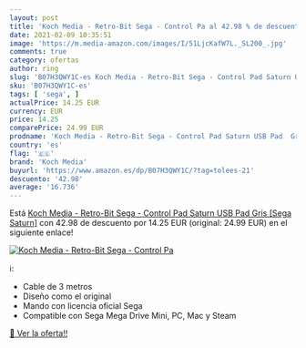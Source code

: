 ```yaml
---
layout: post
title: 'Koch Media - Retro-Bit Sega - Control Pa al 42.98 % de descuento'
date: 2021-02-09 10:35:51
image: 'https://m.media-amazon.com/images/I/51LjcKafW7L._SL200_.jpg'
comments: true
category: ofertas
author: ring
slug: 'B07H3QWY1C-es Koch Media - Retro-Bit Sega - Control Pad Saturn USB Pad...'
sku: 'B07H3QWY1C-es'
tags: [ 'sega', ]
actualPrice: 14.25 EUR
currency: EUR
price: 14.25
comparePrice: 24.99 EUR
prodname: 'Koch Media - Retro-Bit Sega - Control Pad Saturn USB Pad  Gris [Sega Saturn]'
country: 'es'
flag: '🇪🇸'
brand: 'Koch Media'
buyurl: 'https://www.amazon.es/dp/B07H3QWY1C/?tag=tolees-21'
descuento: '42.98'
average: '16.736'
---
```


Está [Koch Media - Retro-Bit Sega - Control Pad Saturn USB Pad  Gris [Sega Saturn]](https://www.amazon.es/dp/B07H3QWY1C/?tag=tolees-21) con 42.98 de descuento por 14.25 EUR (original: 24.99 EUR) en el siguiente enlace!

[![Koch Media - Retro-Bit Sega - Control Pa](https://m.media-amazon.com/images/I/51LjcKafW7L._SL200_.jpg)](https://www.amazon.es/dp/B07H3QWY1C/?tag=tolees-21)

ℹ️:

- Cable de 3 metros
- Diseño como el original
- Mando con licencia oficial Sega
- Compatible con Sega Mega Drive Mini, PC, Mac y Steam

[🛒 Ver la oferta!!](https://www.amazon.es/dp/B07H3QWY1C/?tag=tolees-21)
